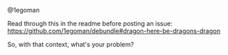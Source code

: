 @1egoman

Read through this in the readme before posting an issue: https://github.com/1egoman/debundle#dragon-here-be-dragons-dragon

So, with that context, what's your problem?
